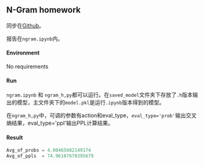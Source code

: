 ## N-Gram homework

同步在[Github](https://github.com/Entarochuan/SJTU-CourseAssignments/tree/master/NLP/HW1%20n-gram)。

报告在`ngram.ipynb`内。

#### Environment

No requirements



#### Run

`ngram.ipynb` 和 `ngram_h,py`都可以运行。在`saved_model`文件夹下存放了`.h`版本输出的模型，主文件夹下的`model.pkl`是运行`.ipynb`版本得到的模型。

在`ngram_h,py`中，可调的参数有action和eval_type，`eval_type='prob'`输出交叉熵结果，eval_type='ppl'输出PPL计算结果。



#### Result

```python
Avg_of_probs = 4.00465082149174
Avg_of_ppls  = 74.96187670395679
```

